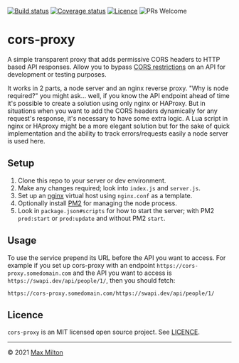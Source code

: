 [![Build status](https://img.shields.io/github/workflow/status/MaxMilton/cors-proxy/ci)](https://github.com/MaxMilton/cors-proxy/actions)
[![Coverage status](https://img.shields.io/codeclimate/coverage/MaxMilton/cors-proxy)](https://codeclimate.com/github/MaxMilton/cors-proxy)
[![Licence](https://img.shields.io/github/license/MaxMilton/cors-proxy.svg)](https://github.com/MaxMilton/cors-proxy/blob/master/LICENSE)
![PRs Welcome](https://img.shields.io/badge/PRs-welcome-brightgreen.svg)

# cors-proxy

A simple transparent proxy that adds permissive CORS headers to HTTP based API responses. Allow you to bypass [CORS restrictions](https://developer.mozilla.org/en-US/docs/Web/HTTP/CORS) on an API for development or testing purposes.

It works in 2 parts, a node server and an nginx reverse proxy. "Why is node required?" you might ask... well, if you know the API endpoint ahead of time it's possible to create a solution using only nginx or HAProxy. But in situations when you want to add the CORS headers dynamically for any request's response, it's necessary to have some extra logic. A Lua script in nginx or HAproxy might be a more elegant solution but for the sake of quick implementation and the ability to track errors/requests easily a node server is used here.

## Setup

1. Clone this repo to your server or dev environment.
1. Make any changes required; look into `index.js` and `server.js`.
1. Set up an [nginx](https://nginx.org/en/) virtual host using `nginx.conf` as a template.
1. Optionally install [PM2](https://pm2.keymetrics.io/) for managing the node process.
1. Look in `package.json#scripts` for how to start the server; with PM2 `prod:start` or `prod:update` and without PM2 `start`.

## Usage

To use the service prepend its URL before the API you want to access. For example if you set up cors-proxy with an endpoint `https://cors-proxy.somedomain.com` and the API you want to access is `https://swapi.dev/api/people/1/`, then you should fetch:

```
https://cors-proxy.somedomain.com/https://swapi.dev/api/people/1/
```

## Licence

`cors-proxy` is an MIT licensed open source project. See [LICENCE](https://github.com/MaxMilton/cors-proxy/blob/master/LICENCE).

---

© 2021 [Max Milton](https://maxmilton.com)
